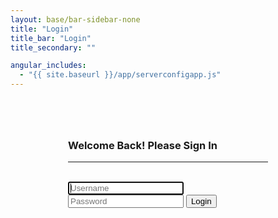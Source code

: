 ```yaml
---
layout: base/bar-sidebar-none
title: "Login"
title_bar: "Login"
title_secondary: ""

angular_includes:
  - "{{ site.baseurl }}/app/serverconfigapp.js"
---
```


<div ng-app="">
    <div class = "container">
        <div class="wrapper">
		        <form action="" method = "post" name="Login_Form" class="form-signin">       
		            <h3 class="form-signin-heading">Welcome Back! Please Sign In</h3>
			        <hr class="colorgraph"><br>
			        <input type="text" class="form-control" name="Username" placeholder="Username" required="" autofocus="" />
			        <input type="password" class="form-control" name="Password" placeholder="Password" required=""/>     		  
			        <button class="btn btn-lg btn-primary btn-block"  name="Submit" value="Login" type="Submit">Login</button>  			
		        </form>	
	    </div>
	</div>
	<style>
	    .wrapper {    
                margin-top: 80px;
                margin-bottom: 20px;
            }
            form {
                width: 320px;
                margin: 0 auto;
            }
	</style>
</div>

